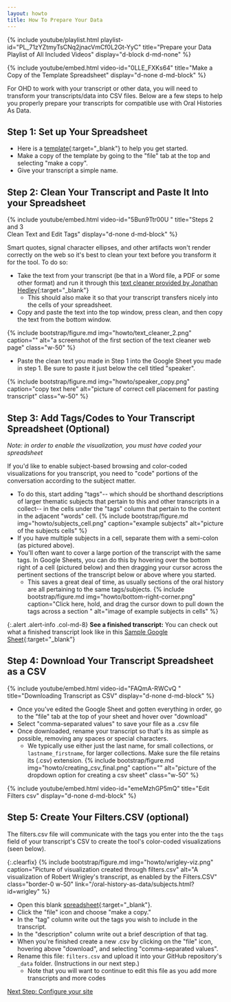 ```yaml
---
layout: howto
title: How To Prepare Your Data
---
```

{% include youtube/playlist.html playlist-id="PL_71zYZtmyTsCNq2jnacVmCf0L2Gt-YyC" title="Prepare your Data Playlist of All Included Videos" display="d-block d-md-none" %}

{% include youtube/embed.html video-id="0LLE_FXKs64" title="Make a Copy of the Template Spreadsheet" display="d-none d-md-block" %}

For OHD to work with your transcript or other data, you will need to transform your transcripts/data into CSV files. Below are a few steps to help you properly prepare your transcripts for compatible use with Oral Histories As Data.  

## Step 1: Set up Your Spreadsheet

- Here is a [template](https://docs.google.com/spreadsheets/d/1uWrPMItiP-XOSkm7gyC8b9bl3tpSQRj9zLzS5y8QnW0/edit?usp=sharing){:target="_blank"} to help you get started. 
- Make a copy of the template by going to the "file" tab at the top and selecting "make a copy". 
- Give your transcript a simple name. 


## Step 2: Clean Your Transcript and Paste It Into your Spreadsheet

{% include youtube/embed.html  video-id="5Bun9Ttr00U " title="Steps 2 and 3 <br> Clean Text and Edit Tags" display="d-none d-md-block" %}

Smart quotes, signal character ellipses, and other artifacts won't render correctly on the web so it's best to clean your text before you transform it for the tool. To do so: 

- Take the text from your transcript (be that in a Word file, a PDF or some other format) and run it through this [text cleaner provided by Jonathan Hedley](https://jhy.io/tools/convert-word-to-plain-text){:target="_blank"}
    - This should also make it so that your transcript transfers nicely into the cells of your spreadsheet.   
- Copy and paste the text into the top window, press clean, and then copy the text from the bottom window. 

{% include bootstrap/figure.md img="howto/text_cleaner_2.png" caption="" alt="a screenshot of the first section of the text cleaner web page" class="w-50" %}

- Paste the clean text you made in Step 1 into the Google Sheet you made in step 1. Be sure to paste it just below the cell titled "speaker".  

{% include bootstrap/figure.md img="howto/speaker_copy.png" caption="copy text here" alt="picture of correct cell placement for pasting transcript" class="w-50" %}

## Step 3: Add Tags/Codes to Your Transcript Spreadsheet (Optional)

*Note: in order to enable the visualization, you must have coded your spreadsheet*

If you'd like to enable subject-based browsing and color-coded visualizations for you transcript, you need to "code" portions of the conversation according to the subject matter. 

- To do this, start adding "tags"-- which should be shorthand descriptions of larger thematic subjects that pertain to this and other transcripts in a collect-- in the cells under the "tags" column that pertain to the content in the adjacent "words" cell. 
{% include bootstrap/figure.md img="howto/subjects_cell.png" caption="example subjects" alt="picture of the subjects cells" %}
- If you have multiple subjects in a cell, separate them with a semi-colon (as pictured above). 
- You'll often want to cover a large portion of the transcript with the same tags. In Google Sheets, you can do this by hovering over the bottom right of a cell (pictured below) and then dragging your cursor across the pertinent sections of the transcript below or above where you started. 
    - This saves a great deal of time, as usually sections of the oral history are all pertaining to the same tags/subjects. 
{% include bootstrap/figure.md img="howto/bottom-right-corner.png" caption="Click here, hold, and drag the cursor down to pull down the tags across a section " alt="image of example subjects in cells" %}

{:.alert .alert-info .col-md-8} 
**See a finished transcript:** You can check out what a finished transcript look like in this [Sample Google Sheet](https://docs.google.com/spreadsheets/d/1PjPOTsLjGdfFyIn1S4UyzAWkSHjajCxE7kdxP6asQoE/edit?usp=sharing){:target="_blank"}

## Step 4: Download Your Transcript Spreadsheet as a CSV

{% include youtube/embed.html  video-id="FAQmA-RWCvQ " title="Downloading Transcript as CSV" display="d-none d-md-block" %}
- Once you've edited the Google Sheet and gotten everything in order, go to the "file" tab at the top of your sheet and hover over "download"
- Select "comma-separated values"  to save your file as a .csv file
- Once downloaded, rename your transcript so that's its as simple as possible, removing any spaces or special characters. 
    - We typically use either just the last name, for small collections, or `lastname_firstname`, for larger collections. Make sure the file retains its (.csv) extension.
{% include bootstrap/figure.md img="howto/creating_csv_final.png" caption="" alt="picture of the dropdown option for creating a csv sheet" class="w-50" %}

{% include youtube/embed.html  video-id="emeMzhGP5mQ" title="Edit Filters csv" display="d-none d-md-block" %}

## Step 5: Create Your Filters.CSV (optional)

The filters.csv file will communicate with the tags you enter into the the `tags` field of your transcript's CSV to create the tool's color-coded visualizations (seen below). 

{:.clearfix}
{% include bootstrap/figure.md img="howto/wrigley-viz.png" caption="Picture of visualization created through filters.csv" alt="A visualization of Robert Wrigley's transcript, as enabled by the Filters.CSV" class="border-0 w-50" link="/oral-history-as-data/subjects.html?id=wrigley" %}


- Open this blank [spreadsheet](https://docs.google.com/spreadsheets/d/1qPU-7LFZrIWcLiHuTqnlbnRD1869SJalJ5OCL7tGtzE/edit#gid=0){:target="_blank"}. 
- Click the "file" icon and choose "make a copy." 
- In the "tag" column write out the tags you wish to include in the transcript.
- In the "description" column write out a brief description of that tag. 
- When you're finished create a new .csv by clicking on the "file" icon, hovering above "download", and selecting "comma-separated values". 
- Rename this file: `filters.csv` and upload it into your GitHub repository's `_data` folder. (Instructions in our next step.)
    - Note that you will want to continue to edit this file as you add more transcripts and more codes 


<a href="{{ 'howto/configurethesite.html' | relative_url }}" class='btn btn-lg btn-outline-primary m-2'>Next Step: Configure your site</a>

